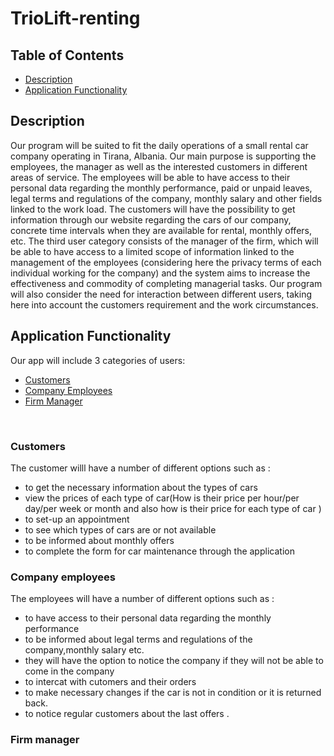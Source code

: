 # TrioLift-renting

## Table of Contents
* [Description](#description)
* [Application Functionality](#application-functionality)

## Description
Our program will be suited to fit the daily operations of a small rental car company operating in Tirana, Albania. Our main purpose is supporting the employees, the manager as well as the interested customers in different areas of service. The employees will be able to have access to their personal data regarding the monthly performance, paid or unpaid leaves, legal terms and regulations of the company, monthly salary and other fields linked to the work load. The customers will have the possibility to get information through our website regarding the cars of our company, concrete time intervals when they are available for rental, monthly offers, etc. The third user category consists of the manager of the firm, which will be able to have access to a limited scope of information linked to the management of the employees (considering here the privacy terms of each individual working for the company) and the system aims to increase the effectiveness and commodity of completing managerial tasks. Our program will also consider the need for interaction between different users, taking here into account the customers requirement and the work circumstances.


## Application Functionality
Our app will include 3 categories of users:
* [Customers](#Customers)
* [Company Employees](#Company-Employees)
* [Firm Manager](#Firm-Manager)
<br>

### Customers
The customer willl have a number of  different options  such as :
* to get the necessary information about the types of cars 
* view the prices of each type of car(How is their price per hour/per day/per week or month and also how is their price for each type of car )
* to set-up an appointment 
* to see which types of  cars are or not available 
* to be informed about monthly offers 
* to complete the form for car maintenance through the application




### Company employees
The employees will have a number  of different options such as :
* to have access to their personal data regarding the monthly performance
* to be informed about legal terms and regulations of the company,monthly salary etc.
* they will have the option to notice the company if they will not be able to come in the company
* to intercat with cutomers and their orders
* to make necessary changes if the car is not in condition or it is returned back.
* to notice regular customers about the last offers .



### Firm manager






